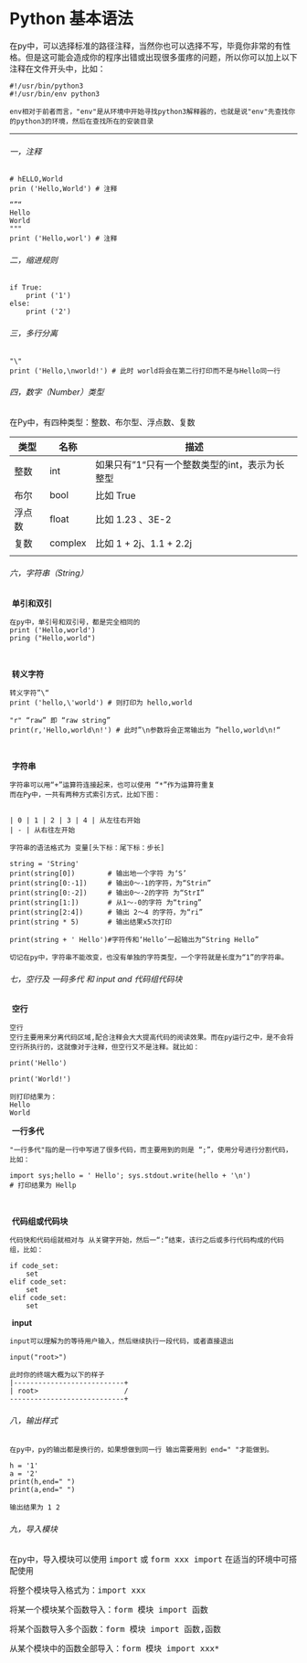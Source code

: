 # Python 基本语法

在py中，可以选择标准的路径注释，当然你也可以选择不写，毕竟你非常的有性格。但是这可能会造成你的程序出错或出现很多蛋疼的问题，所以你可以加上以下注释在文件开头中，比如：

```
#!/usr/bin/python3
#!/usr/bin/env python3

env相对于前者而言，"env"是从环境中开始寻找python3解释器的，也就是说"env"先查找你的python3的环境，然后在查找所在的安装目录
```

---



###### 一，注释

```
# hELLO,World
prin ('Hello,World') # 注释

“”“
Hello
World
"""
print ('Hello,worl') # 注释 
```



###### 二，缩进规则

```
if True:
	print ('1')
else:
	print ('2')
```



###### 三，多行分离

```、
"\"
print ('Hello,\nworld!') # 此时 world将会在第二行打印而不是与Hello同一行
```



###### 四，数字（Number）类型

在Py中，有四种类型：整数、布尔型、浮点数、复数

| 类型   | 名称    | 描述                                           |
| ------ | ------- | ---------------------------------------------- |
| 整数   | int     | 如果只有”1“只有一个整数类型的int，表示为长整型 |
| 布尔   | bool    | 比如 True                                      |
| 浮点数 | float   | 比如 1.23 、3E-2                               |
| 复数   | complex | 比如 1 + 2j、1.1 + 2.2j                        |
|        |         |                                                |

###### 六，字符串（String）

​	__单引和双引__

```
在py中，单引号和双引号，都是完全相同的
print ('Hello,world')
pring ("Hello,world")
```

​	

​    __转义字符__

```
转义字符”\“
print ('hello,\'world') # 则打印为 hello,world

"r" “raw” 即 “raw string”
print(r,'Hello,world\n!') # 此时”\n参数将会正常输出为 ”hello,world\n!“
```

​	

​	__字符串__

```
字符串可以用“+”运算符连接起来，也可以使用 “*”作为运算符重复
而在Py中，一共有两种方式索引方式，比如下图：


| 0 | 1 | 2 | 3 | 4 | 从左往右开始
| - | 从右往左开始

字符串的语法格式为 变量[头下标：尾下标：步长]

string = 'String'
print(string[0]) 		# 输出地一个字符 为‘S’
print(string[0:-1]) 	# 输出0～-1的字符，为“Strin”
print(string[0:-2])		# 输出0～-2的字符 为“StrI”
print(string[1:])		# 从1～-0的字符 为“tring”
print(string[2:4])		# 输出 2～4 的字符，为“ri”
print(string * 5) 		# 输出结果x5次打印

print(string + ' Hello')#字符传和‘Hello’一起输出为“String Hello”

切记在py中，字符串不能改变，也没有单独的字符类型，一个字符就是长度为“1”的字符串。
```



###### 七，空行及 一码多代 和 input and 代码组代码块

​	__空行__

```
空行
空行主要用来分离代码区域,配合注释会大大提高代码的阅读效果。而在py运行之中，是不会将空行所执行的，这就像对于注释，但空行又不是注释。就比如：

print('Hello')

print('World!')

则打印结果为：
Hello
World
```



​	__一行多代__

```
"一行多代"指的是一行中写进了很多代码，而主要用到的则是 “;”，使用分号进行分割代码，比如：

import sys;hello = ' Hello'; sys.stdout.write(hello + '\n')
# 打印结果为 Hellp
```

​	

​	__代码组或代码块__

```
代码快和代码组就相对与 从关键字开始，然后一“:”结束，该行之后或多行代码构成的代码组，比如：

if code_set:
    set
elif code_set:
    set
elif code_set:
    set
```



​	__input__

```
input可以理解为的等待用户输入，然后继续执行一段代码，或者直接退出

input("root>")

此时你的终端大概为以下的样子
|---------------------------+
| root>						/
----------------------------+
```



###### 八，输出样式

```
在py中，py的输出都是换行的，如果想做到同一行 输出需要用到 end=" "才能做到。

h = '1'
a = '2'
print(h,end=" ")
print(a,end=" ")

输出结果为 1 2
```



###### 九，导入模块

在py中，导入模块可以使用 <kbd>import</kbd> 或 <kbd>form xxx import</kbd> 在适当的环境中可搭配使用



将整个模块导入格式为：<kbd>import xxx</kbd>



将某一个模块某个函数导入：<kbd>form 模块 import 函数</kbd>



将某个函数导入多个函数：<kbd>form 模块 import 函数,函数</kbd>



从某个模块中的函数全部导入：<kbd>form 模块 import xxx*</kbd>



